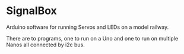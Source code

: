 # SignalBox

Arduino software for running Servos and LEDs on a model railway.

There are to programs, one to run on a Uno and one to run on multiple Nanos all connected by i2c bus.
